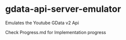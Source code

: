 # gdata-api-server-emulator
Emulates the Youtube GData v2 Api


Check Progress.md for Implementation progress
